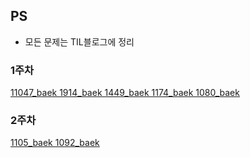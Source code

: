## PS
- 모든 문제는 TIL블로그에 정리

### 1주차
[11047_baek 1914_baek 1449_baek  1174_baek 1080_baek](https://sksk713-til.netlify.app/docs/PS/week1)
### 2주차
[1105_baek 1092_baek](https://sksk713-til.netlify.app/docs/PS/week2)